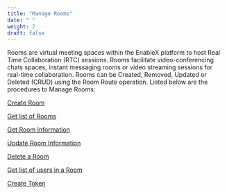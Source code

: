 ```yaml
---
title: "Manage Rooms"
date: " "
weight: 2
draft: false
---
```


Rooms are virtual meeting spaces within the EnableX platform to host Real Time Collaboration (RTC) sessions. Rooms facilitate video-conferencing chats spaces, instant messaging rooms or video streaming sessions for real-time collaboration. Rooms can be Created, Removed, Updated or Deleted (CRUD) using the Room Route operation.
Listed below are the procedures to Manage Rooms:

[Create Room](./create-rooms.md)

[Get list of Rooms](./get-list-of-rooms.md)

[Get Room Information](./get-room-information.md)

[Update Room Information](./update-room-information.md)

[Delete a Room](./delete-a-room.md)

[Get list of users in a Room](./get-list-of-users-in-a-room.md)

[Create Token](./create-token.md)
